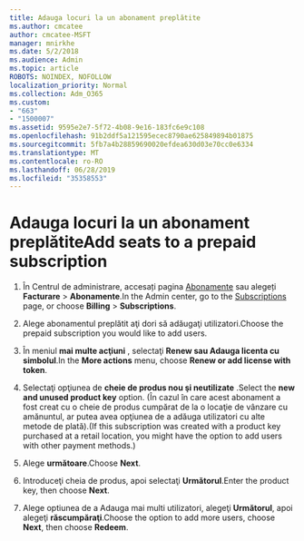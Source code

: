 ```yaml
---
title: Adauga locuri la un abonament preplătite
ms.author: cmcatee
author: cmcatee-MSFT
manager: mnirkhe
ms.date: 5/2/2018
ms.audience: Admin
ms.topic: article
ROBOTS: NOINDEX, NOFOLLOW
localization_priority: Normal
ms.collection: Adm_O365
ms.custom:
- "663"
- "1500007"
ms.assetid: 9595e2e7-5f72-4b08-9e16-183fc6e9c108
ms.openlocfilehash: 91b2ddf5a121595ecec8790ae625849894b01875
ms.sourcegitcommit: 5fb7a4b28859690020efdea630d03e70cc0e6334
ms.translationtype: MT
ms.contentlocale: ro-RO
ms.lasthandoff: 06/28/2019
ms.locfileid: "35358553"
---
```

# <a name="add-seats-to-a-prepaid-subscription"></a><span data-ttu-id="37a5e-102">Adauga locuri la un abonament preplătite</span><span class="sxs-lookup"><span data-stu-id="37a5e-102">Add seats to a prepaid subscription</span></span>

1. <span data-ttu-id="37a5e-103">În Centrul de administrare, accesați pagina [Abonamente](https://go.microsoft.com/fwlink/p/?linkid=842054) sau alegeți **Facturare** \> **Abonamente**.</span><span class="sxs-lookup"><span data-stu-id="37a5e-103">In the Admin center, go to the [Subscriptions](https://go.microsoft.com/fwlink/p/?linkid=842054) page, or choose **Billing** \> **Subscriptions**.</span></span>

2. <span data-ttu-id="37a5e-104">Alege abonamentul preplătit aţi dori să adăugaţi utilizatori.</span><span class="sxs-lookup"><span data-stu-id="37a5e-104">Choose the prepaid subscription you would like to add users.</span></span>

3. <span data-ttu-id="37a5e-105">În meniul **mai multe acţiuni** , selectaţi **Renew sau Adauga licenta cu simbolul**.</span><span class="sxs-lookup"><span data-stu-id="37a5e-105">In the **More actions** menu, choose **Renew or add license with token**.</span></span>

4. <span data-ttu-id="37a5e-106">Selectaţi opţiunea de **cheie de produs nou şi neutilizate** .</span><span class="sxs-lookup"><span data-stu-id="37a5e-106">Select the **new and unused product key** option.</span></span> <span data-ttu-id="37a5e-107">(În cazul în care acest abonament a fost creat cu o cheie de produs cumpărat de la o locaţie de vânzare cu amănuntul, ar putea avea opţiunea de a adăuga utilizatori cu alte metode de plată).</span><span class="sxs-lookup"><span data-stu-id="37a5e-107">(If this subscription was created with a product key purchased at a retail location, you might have the option to add users with other payment methods.)</span></span>

5. <span data-ttu-id="37a5e-108">Alege **următoare**.</span><span class="sxs-lookup"><span data-stu-id="37a5e-108">Choose **Next**.</span></span>

6. <span data-ttu-id="37a5e-109">Introduceţi cheia de produs, apoi selectaţi **Următorul**.</span><span class="sxs-lookup"><span data-stu-id="37a5e-109">Enter the product key, then choose **Next**.</span></span>

7. <span data-ttu-id="37a5e-110">Alege optiunea de a Adauga mai multi utilizatori, alegeţi **Următorul**, apoi alegeţi **răscumpăraţi**.</span><span class="sxs-lookup"><span data-stu-id="37a5e-110">Choose the option to add more users, choose **Next**, then choose **Redeem**.</span></span>
